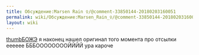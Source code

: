 ```yaml
---
title: Обсуждение:Marsen Rain ♀/@comment-33850144-20180203160051
permalink: wiki/Обсуждение:Marsen_Rain_♀/@comment-33850144-20180203160051/
layout: wiki
---
```


[thumbБОЖЭ](Файл:Uk_HUsNtEJ4.jpg "wikilink") я наконец нашел оригинал
того момента про отсылки ееееее БББООООООООЙЙЙЙ ура кароче
